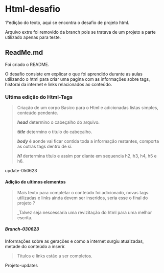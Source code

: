 # Html-desafio
1°edição do texto, aqui se encontra o desafio de projeto html.

Arquivo extre foi removido da branch pois se tratava de um projeto a parte utilizado apenas para teste.
## ReadMe.md
Foi criado o README.

O desafio consiste em explicar o que foi aprendido durante as aulas utilizando o html para criar uma pagina com as informações sobre tags, historai da internet e links relacionados ao conteúdo.
### Ultima edição do Html-Tags

>Criação de um corpo Basíco para o Html e adicionadas listas simples, conteúdo pendente.
>
>_**head**_ determino o cabeçalho do arquivo.
>
>_**title**_ determino o titulo do cabeçalho.
>
>_**body**_ é aonde vai ficar contida toda a informação restantes, comporta as outras tags dentro de sí.
>
>_**h1**_ dertermina título e assim por diante em sequencia h2, h3, h4, h5 e h6.

update-050623

#### Adição de ultimos elementos

>Mais texto para completar o conteúdo foi adicionado, novas tags utilizadas e
links ainda devem ser inseridos, seria esse o final do projeto ?
>
>_Talvez seja nescessaria uma revizitação do html para uma melhor escrita.

##### Branch-030623
Informações sobre  as gerações e como a internet surgiu atuaizadas, metade do conteúdo a inserir.

>Titulos e links estão a ser completos.

Projeto-updates
